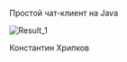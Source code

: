 Простой чат-клиент на Java

![Result_1](https://github.com/forcelumerence/Java_Chat_Assignment/blob/master/images/Result_1.PNG) 

Константин Хрипков
